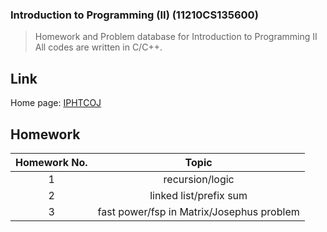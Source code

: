 ### Introduction to Programming (II) (11210CS135600)

> Homework and Problem database for Introduction to Programming  II 
> All codes are written in C/C++.

## Link

Home page: [IPHTCOJ](http://140.114.85.195/)

## Homework

|Homework No.|Topic                                    |
|:----------:|:---------------------------------------:|
|1           |recursion/logic                          |
|2           |linked list/prefix sum                   |
|3           |fast power/fsp in Matrix/Josephus problem|